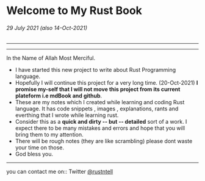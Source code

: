 # Welcome to My Rust Book

###### 29 July 2021 (also 14-Oct-2021)
---
---

In the Name of Allah Most Merciful.
-   I have started this new project to write about Rust Programming language. 
-   Hopefully I will continue this project for a very long time. (20-Oct-2021) **I promise my-self that I will not move this project from its current plateform i.e mdBook and github**. 
-   These are my notes which I created while learning and coding Rust language. It has code snippets , images , explanations, rants and everthing that I wrote while learning rust.
- Consider this as a **quick and dirty -- but -- detailed** sort of a work. I expect there to be many mistakes and errors and hope that you will bring them to my attention.
- There will be rough notes (they are like scrambling) please dont waste your time on those.
-   God bless you. 
---
you can contact me on::
Twitter [@rustntell](https://twitter.com/rustntell)
